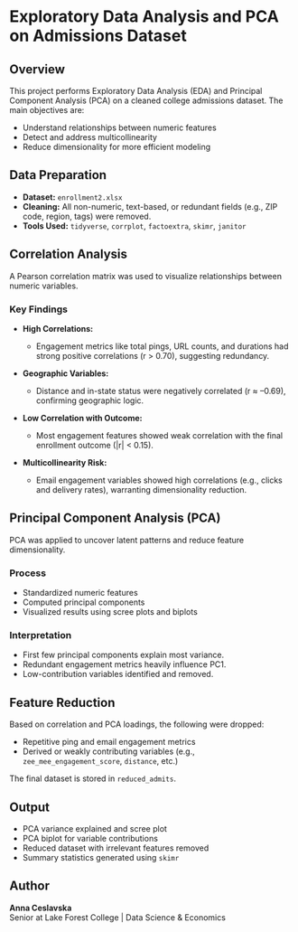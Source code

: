 # Exploratory Data Analysis and PCA on Admissions Dataset

## Overview

This project performs Exploratory Data Analysis (EDA) and Principal Component Analysis (PCA) on a cleaned college admissions dataset. The main objectives are:

- Understand relationships between numeric features
- Detect and address multicollinearity
- Reduce dimensionality for more efficient modeling

## Data Preparation

- **Dataset:** `enrollment2.xlsx`
- **Cleaning:** All non-numeric, text-based, or redundant fields (e.g., ZIP code, region, tags) were removed.
- **Tools Used:** `tidyverse`, `corrplot`, `factoextra`, `skimr`, `janitor`

## Correlation Analysis

A Pearson correlation matrix was used to visualize relationships between numeric variables.

### Key Findings

- **High Correlations:**
  - Engagement metrics like total pings, URL counts, and durations had strong positive correlations (r > 0.70), suggesting redundancy.
  
- **Geographic Variables:**
  - Distance and in-state status were negatively correlated (r ≈ –0.69), confirming geographic logic.
  
- **Low Correlation with Outcome:**
  - Most engagement features showed weak correlation with the final enrollment outcome (|r| < 0.15).

- **Multicollinearity Risk:**
  - Email engagement variables showed high correlations (e.g., clicks and delivery rates), warranting dimensionality reduction.

## Principal Component Analysis (PCA)

PCA was applied to uncover latent patterns and reduce feature dimensionality.

### Process

- Standardized numeric features
- Computed principal components
- Visualized results using scree plots and biplots

### Interpretation

- First few principal components explain most variance.
- Redundant engagement metrics heavily influence PC1.
- Low-contribution variables identified and removed.

## Feature Reduction

Based on correlation and PCA loadings, the following were dropped:

- Repetitive ping and email engagement metrics
- Derived or weakly contributing variables (e.g., `zee_mee_engagement_score`, `distance`, etc.)

The final dataset is stored in `reduced_admits`.

## Output

- PCA variance explained and scree plot
- PCA biplot for variable contributions
- Reduced dataset with irrelevant features removed
- Summary statistics generated using `skimr`

## Author

**Anna Ceslavska**  
Senior at Lake Forest College | Data Science & Economics  
